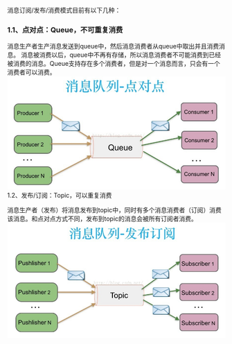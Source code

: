 消息订阅/发布/消费模式目前有以下几种：

### 1.1、点对点：Queue，不可重复消费

消息生产者生产消息发送到queue中，然后消息消费者从queue中取出并且消费消息。 消息被消费以后，queue中不再有存储，所以消息消费者不可能消费到已经被消费的消息。Queue支持存在多个消费者，但是对一个消息而言，只会有一个消费者可以消费。![](/assets/vr9cjekb27.jpeg)1.2、发布/订阅：Topic，可以重复消费

消息生产者（发布）将消息发布到topic中，同时有多个消息消费者（订阅）消费该消息。和点对点方式不同，发布到topic的消息会被所有订阅者消费。![](/assets/i49pzz26q1.jpeg)

